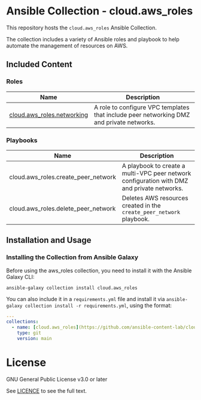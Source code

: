 # Ansible Collection - cloud.aws_roles

This repository hosts the `cloud.aws_roles` Ansible Collection.

The collection includes a variety of Ansible roles and playbook to help automate the management of resources on AWS.

## Included Content

<!--start collection content-->
### Roles

| Name                                                                                                                           | Description                                                                              |
| ------------------------------------------------------------------------------------------------------------------------------ | ---------------------------------------------------------------------------------------- |
| [cloud.aws_roles.networking](https://github.com/ansible-content-lab/cloud.aws_roles/blob/main/roles/peer_networking/README.md) | A role to configure VPC templates that include peer networking DMZ and private networks. |

### Playbooks

| Name                                | Description                                                                                |
| ----------------------------------- | ------------------------------------------------------------------------------------------ |
| cloud.aws_roles.create_peer_network | A playbook to create a multi-VPC peer network configuration with DMZ and private networks. |
| cloud.aws_roles.delete_peer_network | Deletes AWS resources created in the `create_peer_network` playbook.                       |
<!--end collection content-->

## Installation and Usage

### Installing the Collection from Ansible Galaxy

Before using the aws_roles collection, you need to install it with the Ansible Galaxy CLI:

    ansible-galaxy collection install cloud.aws_roles

You can also include it in a `requirements.yml` file and install it via `ansible-galaxy collection install -r requirements.yml`, using the format:

```yaml
---
collections:
  - name: [cloud.aws_roles](https://github.com/ansible-content-lab/cloud.aws_roles)
    type: git
    version: main
```

# License
GNU General Public License v3.0 or later

See [LICENCE](https://github.com/Ansible-Incubated-Content/cloud.aws_roles/blob/main/LICENSE) to see the full text.